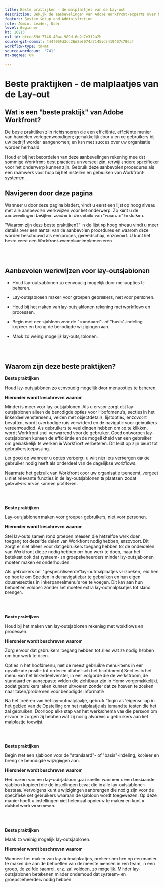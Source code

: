 ```yaml
---
title: Beste praktijken - de malplaatjes van de Lay-out
description: Bekijk de aanbevelingen van Adobe Workfront-experts over het instellen, beheren en gebruiken van Workfront-lay-outsjablonen.
feature: System Setup and Administration
role: Admin, Leader, User
level: Beginner
kt: 10913
exl-id: bfcea59d-7746-40aa-989d-6e2b7e312a2b
source-git-commit: 444f059d3cc26d8e3074a7145bc5419407c786cf
workflow-type: tm+mt
source-wordcount: '741'
ht-degree: 0%

---
```


# Beste praktijken - de malplaatjes van de Lay-out

## Wat is een &quot;beste praktijk&quot; van Adobe Workfront?

De beste praktijken zijn richtsnoeren die een efficiënte, efficiënte manier van handelen vertegenwoordigen; gemakkelijk door u en de gebruikers bij uw bedrijf worden aangenomen; en kan met succes over uw organisatie worden herhaald.

Houd er bij het beoordelen van deze aanbevelingen rekening mee dat sommige Workfront-best practices universeel zijn, terwijl andere specifieker voor het onderwerp kunnen zijn. Gebruik deze aanbevolen procedures als een raamwerk voor hulp bij het instellen en gebruiken van Workfront-systemen.

## Navigeren door deze pagina

Wanneer u door deze pagina bladert, vindt u eerst een lijst op hoog niveau met alle aanbevolen werkwijzen voor het onderwerp. Zo kunt u de aanbevelingen bekijken zonder in de details van &quot;waarom&quot; te duiken.

&quot;Waarom zijn deze beste praktijken?&quot; in de lijst op hoog niveau vindt u meer details over een aantal van de aanbevolen procedures en waarom deze worden beschouwd als een proces, gereedschap, enzovoort. U kunt het beste eerst een Workfront-exemplaar implementeren.

</br>
</br>

## Aanbevolen werkwijzen voor lay-outsjablonen

* Houd lay-outsjablonen zo eenvoudig mogelijk door menuopties te beheren.

* Lay-outsjablonen maken voor groepen gebruikers, niet voor personen.

* Houd bij het maken van lay-outsjablonen rekening met workflows en processen.

* Begin met een sjabloon voor de &quot;standaard&quot;- of &quot;basis&quot;-indeling, kopieer en breng de benodigde wijzigingen aan.

* Maak zo weinig mogelijk lay-outsjablonen.

</br>
</br>

## Waarom zijn deze beste praktijken?

**Beste praktijken**

Houd lay-outsjablonen zo eenvoudig mogelijk door menuopties te beheren.

**Hieronder wordt beschreven waarom**

Minder is meer voor lay-outsjablonen. Als u ervoor zorgt dat lay-outsjablonen alleen de benodigde opties voor Hoofdmenu&#39;s, secties in het linkerdeelvenstermenu, velden met objectdetails, lijstopties, enzovoort bevatten, wordt overbodige ruis verwijderd en de navigatie voor gebruikers vereenvoudigd. Als gebruikers te veel dingen hebben om op te klikken, wordt Workfront snel verwarrend voor de gebruiker. Goed ontworpen lay-outsjablonen kunnen de efficiëntie en de mogelijkheid van een gebruiker om gemakkelijk te werken in Workfront verbeteren. Dit leidt op zijn beurt tot gebruikerstoepassing.

Let goed op wanneer u opties verbergt: u wilt niet iets verbergen dat de gebruiker nodig heeft als onderdeel van de dagelijkse workflows.

Naarmate het gebruik van Workfront door uw organisatie toeneemt, vergeet u niet relevante functies in de lay-outsjablonen te plaatsen, zodat gebruikers ervan kunnen profiteren.

</br>
</br>

**Beste praktijken**

Lay-outsjablonen maken voor groepen gebruikers, niet voor personen.

**Hieronder wordt beschreven waarom**

Stel lay-outs samen rond groepen mensen die hetzelfde werk doen, toegang tot dezelfde delen van Workfront nodig hebben, enzovoort. Dit zorgt er niet alleen voor dat gebruikers toegang hebben tot de onderdelen van Workfront die ze nodig hebben om hun werk te doen, maar het betekent ook dat systeem- en groepsbeheerders minder lay-outsjablonen moeten maken en onderhouden.

Als gebruikers om &quot;gespecialiseerde&quot;lay-outmalplaatjes verzoeken, leid hen op hoe te om Spelden in de navigatiebar te gebruiken en hun eigen douanesecties in linkerpaneelmenu&#39;s toe te voegen. Dit kan aan hun behoeften voldoen zonder het moeten extra lay-outmalplaatjes tot stand brengen.

</br>
</br>

**Beste praktijken**

Houd bij het maken van lay-outsjablonen rekening met workflows en processen.

**Hieronder wordt beschreven waarom**

Zorg ervoor dat gebruikers toegang hebben tot alles wat ze nodig hebben om hun werk te doen.

Opties in het hoofdmenu, met de meest gebruikte menu-items in een opvallende positie (of ordenen alfabetisch het hoofdmenu) Secties in het menu van het linkerdeelvenster, in een volgorde die de werkstroom, de standaard en aangepaste velden die zichtbaar zijn in Home vergemakkelijkt, zodat gebruikers taken kunnen uitvoeren zonder dat ze hoeven te zoeken naar taken/problemen voor benodigde informatie

Na het creëren van het lay-outmalplaatje, gebruik &quot;login als&quot;eigenschap in het gebied van de Opstelling om het malplaatje als iemand te testen die het zal gebruiken. Doorloop elke stap van het werkschema van die persoon om ervoor te zorgen zij hebben wat zij nodig alvorens u gebruikers aan het malplaatje toewijst.

</br>
</br>

**Beste praktijken**

Begin met een sjabloon voor de &quot;standaard&quot;- of &quot;basis&quot;-indeling, kopieer en breng de benodigde wijzigingen aan.

**Hieronder wordt beschreven waarom**

Het maken van een lay-outsjabloon gaat sneller wanneer u een bestaande sjabloon kopieert die de instellingen bevat die in alle lay-outsjablonen bestaan. Vervolgens kunt u wijzigingen aanbrengen die nodig zijn voor de specifieke set gebruikers waaraan de sjabloon wordt toegewezen. Op deze manier hoeft u instellingen niet helemaal opnieuw te maken en kunt u dubbel werk voorkomen.

</br>
</br>


**Beste praktijken**

Maak zo weinig mogelijk lay-outsjablonen.

**Hieronder wordt beschreven waarom**

Wanneer het maken van lay-outmalplaatjes, probeer om hen op een manier te maken die aan de behoeften van de meeste mensen in een team, in een groep, de zelfde baanrol, enz. zal voldoen, zo mogelijk. Minder lay-outsjablonen betekenen minder onderhoud dat systeem- en groepsbeheerders nodig hebben.
